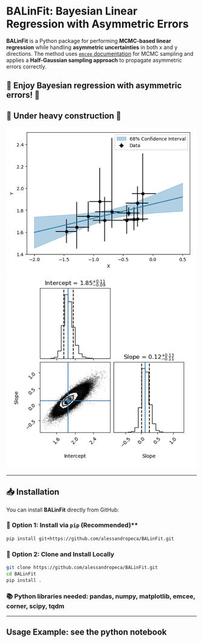 # **BALinFit: Bayesian Linear Regression with Asymmetric Errors**
**BALinFit** is a Python package for performing **MCMC-based linear regression** while handling **asymmetric uncertainties** in both x and y directions. The method uses [`emcee` documentation](https://emcee.readthedocs.io/en/stable/index.html) for MCMC sampling and applies a **Half-Gaussian sampling approach** to propagate asymmetric errors correctly.

## 🚀 Enjoy Bayesian regression with asymmetric errors! 🚀
## 🚧 Under heavy construction 🚧 

![Example Plot](fit_results.png)
![Example Plot](corner_results.png)

---

## **📥 Installation**

You can install **BALinFit** directly from GitHub:

### 🔹 Option 1: Install via `pip` (Recommended)**
```bash
pip install git+https://github.com/alessandropeca/BALinFit.git
```

### 🔹 Option 2: Clone and Install Locally
```bash
git clone https://github.com/alessandropeca/BALinFit.git
cd BALinFit
pip install .
```

### 📚 Python libraries needed: pandas, numpy, matplotlib, emcee, corner, scipy, tqdm

---
## Usage Example: see the python notebook


